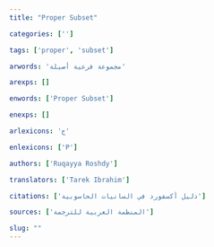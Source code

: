 ```yaml
---
title: "Proper Subset"

categories: ['']

tags: ['proper', 'subset']

arwords: 'مجموعة فرعية أصيلة'

arexps: []

enwords: ['Proper Subset']

enexps: []

arlexicons: 'ج'

enlexicons: ['P']

authors: ['Ruqayya Roshdy']

translators: ['Tarek Ibrahim']

citations: ['دليل أكسفورد في السانيات الحاسوبية']

sources: ['المنظمة العربية للترجمة']

slug: ""
---
```

